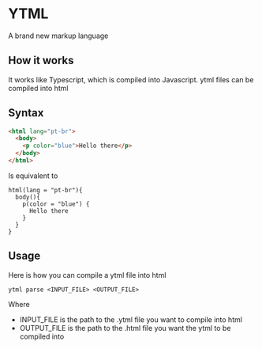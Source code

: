 # YTML

A brand new markup language

## How it works

It works like Typescript, which is compiled into Javascript. ytml files can be compiled into html

## Syntax

```html
<html lang="pt-br">
  <body>
    <p color="blue">Hello there</p>
  </body>
</html>
```

Is equivalent to

```
html(lang = "pt-br"){
  body(){
    p(color = "blue") {
      Hello there
    }
  }
}
```

## Usage

Here is how you can compile a ytml file into html

`ytml parse <INPUT_FILE> <OUTPUT_FILE>`

Where

- INPUT_FILE is the path to the .ytml file you want to compile into html
- OUTPUT_FILE is the path to the .html file you want the ytml to be compiled into
